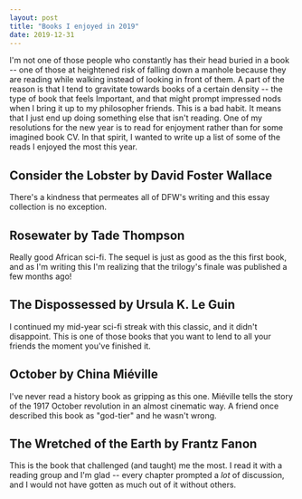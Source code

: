 ```yaml
---
layout: post
title: "Books I enjoyed in 2019"
date: 2019-12-31
---
```


I'm not one of those people who constantly has their head buried in a book -- one
of those at heightened risk of falling down a manhole because they are reading
while walking instead of looking in front of them. A part of the reason is that
I tend to gravitate towards books of a certain density -- the type of book that
feels Important, and that might prompt impressed nods when I bring it up to my
philosopher friends. This is a bad habit. It means that I just end up doing
something else that isn't reading. One of my resolutions for the new year is to
read for enjoyment rather than for some imagined book CV. In that spirit, I
wanted to write up a list of some of the reads I enjoyed the most this year.

<!--more-->

## Consider the Lobster by David Foster Wallace

There's a kindness that permeates all of DFW's writing and this essay
collection is no exception.

## Rosewater by Tade Thompson

Really good African sci-fi. The sequel is just as good as the this
first book, and as I'm writing this I'm realizing that the trilogy's
finale was published a few months ago!

## The Dispossessed by Ursula K. Le Guin

I continued my mid-year sci-fi streak with this classic, and it didn't
disappoint. This is one of those books that you want to lend to all
your friends the moment you've finished it.

## October by China Miéville

I've never read a history book as gripping as this one. Miéville tells
the story of the 1917 October revolution in an almost cinematic way. A
friend once described this book as "god-tier" and he wasn't wrong.

## The Wretched of the Earth by Frantz Fanon

This is the book that challenged (and taught) me the most. I read it
with a reading group and I'm glad -- every chapter prompted a *lot* of
discussion, and I would not have gotten as much out of it without others.

